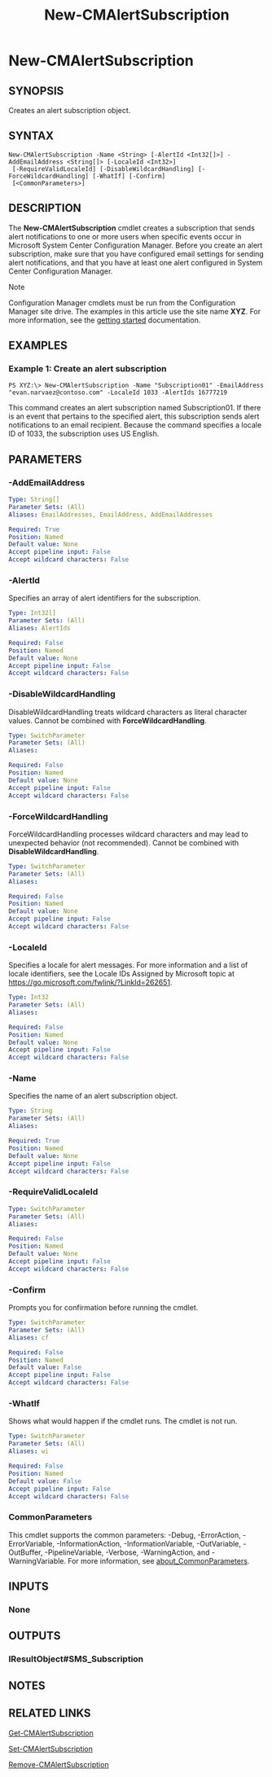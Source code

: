 ﻿---
description: Creates an alert subscription object.
external help file: AdminUI.PS.Alerts.dll-Help.xml
Module Name: ConfigurationManager
ms.date: 05/05/2019
schema: 2.0.0
title: New-CMAlertSubscription
---

# New-CMAlertSubscription

## SYNOPSIS
Creates an alert subscription object.

## SYNTAX

```
New-CMAlertSubscription -Name <String> [-AlertId <Int32[]>] -AddEmailAddress <String[]> [-LocaleId <Int32>]
 [-RequireValidLocaleId] [-DisableWildcardHandling] [-ForceWildcardHandling] [-WhatIf] [-Confirm]
 [<CommonParameters>]
```

## DESCRIPTION
The **New-CMAlertSubscription** cmdlet creates a subscription that sends alert notifications to one or more users when specific events occur in Microsoft System Center Configuration Manager.
Before you create an alert subscription, make sure that you have configured email settings for sending alert notifications, and that you have at least one alert configured in System Center Configuration Manager.

> [!NOTE]
> Configuration Manager cmdlets must be run from the Configuration Manager site drive.
> The examples in this article use the site name **XYZ**. For more information, see the
> [getting started](/powershell/sccm/overview) documentation.

## EXAMPLES

### Example 1: Create an alert subscription
```
PS XYZ:\> New-CMAlertSubscription -Name "Subscription01" -EmailAddress "evan.narvaez@contoso.com" -LocaleId 1033 -AlertIds 16777219
```

This command creates an alert subscription named Subscription01.
If there is an event that pertains to the specified alert, this subscription sends alert notifications to an email recipient.
Because the command specifies a locale ID of 1033, the subscription uses US English.

## PARAMETERS

### -AddEmailAddress
```yaml
Type: String[]
Parameter Sets: (All)
Aliases: EmailAddresses, EmailAddress, AddEmailAddresses

Required: True
Position: Named
Default value: None
Accept pipeline input: False
Accept wildcard characters: False
```

### -AlertId
Specifies an array of alert identifiers for the subscription.

```yaml
Type: Int32[]
Parameter Sets: (All)
Aliases: AlertIds

Required: False
Position: Named
Default value: None
Accept pipeline input: False
Accept wildcard characters: False
```

### -DisableWildcardHandling
DisableWildcardHandling treats wildcard characters as literal character values. Cannot be combined with **ForceWildcardHandling**.

```yaml
Type: SwitchParameter
Parameter Sets: (All)
Aliases:

Required: False
Position: Named
Default value: None
Accept pipeline input: False
Accept wildcard characters: False
```

### -ForceWildcardHandling
ForceWildcardHandling processes wildcard characters and may lead to unexpected behavior (not recommended). Cannot be combined with **DisableWildcardHandling**.

```yaml
Type: SwitchParameter
Parameter Sets: (All)
Aliases:

Required: False
Position: Named
Default value: None
Accept pipeline input: False
Accept wildcard characters: False
```

### -LocaleId
Specifies a locale for alert messages.
For more information and a list of locale identifiers, see the Locale IDs Assigned by Microsoft topic at https://go.microsoft.com/fwlink/?LinkId=262651.

```yaml
Type: Int32
Parameter Sets: (All)
Aliases:

Required: False
Position: Named
Default value: None
Accept pipeline input: False
Accept wildcard characters: False
```

### -Name
Specifies the name of an alert subscription object.

```yaml
Type: String
Parameter Sets: (All)
Aliases:

Required: True
Position: Named
Default value: None
Accept pipeline input: False
Accept wildcard characters: False
```

### -RequireValidLocaleId
```yaml
Type: SwitchParameter
Parameter Sets: (All)
Aliases:

Required: False
Position: Named
Default value: None
Accept pipeline input: False
Accept wildcard characters: False
```

### -Confirm
Prompts you for confirmation before running the cmdlet.

```yaml
Type: SwitchParameter
Parameter Sets: (All)
Aliases: cf

Required: False
Position: Named
Default value: False
Accept pipeline input: False
Accept wildcard characters: False
```

### -WhatIf
Shows what would happen if the cmdlet runs.
The cmdlet is not run.

```yaml
Type: SwitchParameter
Parameter Sets: (All)
Aliases: wi

Required: False
Position: Named
Default value: False
Accept pipeline input: False
Accept wildcard characters: False
```

### CommonParameters
This cmdlet supports the common parameters: -Debug, -ErrorAction, -ErrorVariable, -InformationAction, -InformationVariable, -OutVariable, -OutBuffer, -PipelineVariable, -Verbose, -WarningAction, and -WarningVariable. For more information, see [about_CommonParameters](https://docs.microsoft.com/powershell/module/microsoft.powershell.core/about/about_commonparameters?view=powershell-7).

## INPUTS

### None

## OUTPUTS

### IResultObject#SMS_Subscription

## NOTES

## RELATED LINKS

[Get-CMAlertSubscription](Get-CMAlertSubscription.md)

[Set-CMAlertSubscription](Set-CMAlertSubscription.md)

[Remove-CMAlertSubscription](Remove-CMAlertSubscription.md)


